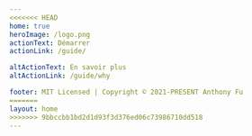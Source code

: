 ```yaml
---
<<<<<<< HEAD
home: true
heroImage: /logo.png
actionText: Démarrer
actionLink: /guide/

altActionText: En savoir plus
altActionLink: /guide/why

footer: MIT Licensed | Copyright © 2021-PRESENT Anthony Fu
=======
layout: home
>>>>>>> 9bbccbb1bd2d1d93f3d376ed06c73986710dd518
---
```


<LandingPage />
